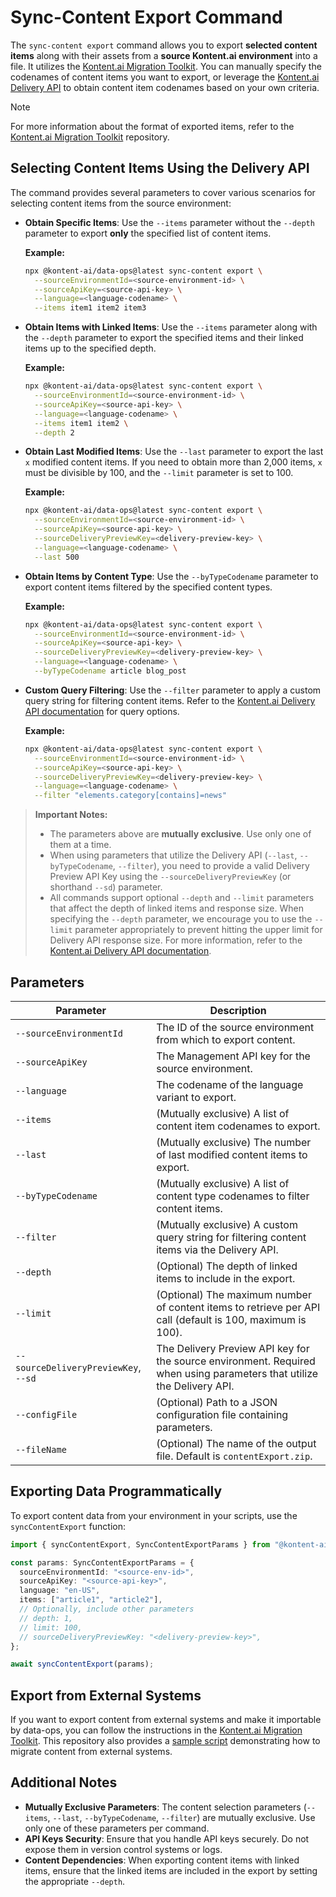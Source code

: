 # Sync-Content Export Command

The `sync-content export` command allows you to export **selected content items** along with their assets from a **source Kontent.ai environment** into a file. It utilizes the [Kontent.ai Migration Toolkit](https://github.com/kontent-ai/kontent-ai-migration-toolkit). You can manually specify the codenames of content items you want to export, or leverage the [Kontent.ai Delivery API](https://kontent.ai/learn/docs/apis/openapi/delivery-api/) to obtain content item codenames based on your own criteria.

> [!Note]
>
> For more information about the format of exported items, refer to the [Kontent.ai Migration Toolkit](https://github.com/kontent-ai/kontent-ai-migration-toolkit) repository.

## Selecting Content Items Using the Delivery API

The command provides several parameters to cover various scenarios for selecting content items from the source environment:

- **Obtain Specific Items**: Use the `--items` parameter without the `--depth` parameter to export **only** the specified list of content items.

  **Example:**

  ```bash
  npx @kontent-ai/data-ops@latest sync-content export \
    --sourceEnvironmentId=<source-environment-id> \
    --sourceApiKey=<source-api-key> \
    --language=<language-codename> \
    --items item1 item2 item3
  ```

- **Obtain Items with Linked Items**: Use the `--items` parameter along with the `--depth` parameter to export the specified items and their linked items up to the specified depth.

  **Example:**

  ```bash
  npx @kontent-ai/data-ops@latest sync-content export \
    --sourceEnvironmentId=<source-environment-id> \
    --sourceApiKey=<source-api-key> \
    --language=<language-codename> \
    --items item1 item2 \
    --depth 2
  ```

- **Obtain Last Modified Items**: Use the `--last` parameter to export the last `x` modified content items. If you need to obtain more than 2,000 items, `x` must be divisible by 100, and the `--limit` parameter is set to 100.

  **Example:**

  ```bash
  npx @kontent-ai/data-ops@latest sync-content export \
    --sourceEnvironmentId=<source-environment-id> \
    --sourceApiKey=<source-api-key> \
    --sourceDeliveryPreviewKey=<delivery-preview-key> \
    --language=<language-codename> \
    --last 500
  ```

- **Obtain Items by Content Type**: Use the `--byTypeCodename` parameter to export content items filtered by the specified content types.

  **Example:**

  ```bash
  npx @kontent-ai/data-ops@latest sync-content export \
    --sourceEnvironmentId=<source-environment-id> \
    --sourceApiKey=<source-api-key> \
    --sourceDeliveryPreviewKey=<delivery-preview-key> \
    --language=<language-codename> \
    --byTypeCodename article blog_post
  ```

- **Custom Query Filtering**: Use the `--filter` parameter to apply a custom query string for filtering content items. Refer to the [Kontent.ai Delivery API documentation](https://kontent.ai/learn/docs/apis/openapi/delivery-api/) for query options.

  **Example:**

  ```bash
  npx @kontent-ai/data-ops@latest sync-content export \
    --sourceEnvironmentId=<source-environment-id> \
    --sourceApiKey=<source-api-key> \
    --sourceDeliveryPreviewKey=<delivery-preview-key> \
    --language=<language-codename> \
    --filter "elements.category[contains]=news"
  ```

> **Important Notes:**
>
> - The parameters above are **mutually exclusive**. Use only one of them at a time.
> - When using parameters that utilize the Delivery API (`--last`, `--byTypeCodename`, `--filter`), you need to provide a valid Delivery Preview API Key using the `--sourceDeliveryPreviewKey` (or shorthand `--sd`) parameter.
> - All commands support optional `--depth` and `--limit` parameters that affect the depth of linked items and response size. When specifying the `--depth` parameter, we encourage you to use the `--limit` parameter appropriately to prevent hitting the upper limit for Delivery API response size. For more information, refer to the [Kontent.ai Delivery API documentation](https://kontent.ai/learn/docs/apis/openapi/delivery-api/#section/Response-size).

## Parameters

| Parameter                          | Description                                                                                                                                       |
|------------------------------------|---------------------------------------------------------------------------------------------------------------------------------------------------|
| `--sourceEnvironmentId`            | The ID of the source environment from which to export content.                                                                                   |
| `--sourceApiKey`                   | The Management API key for the source environment.                                                                                               |
| `--language`                       | The codename of the language variant to export.                                                                                                  |
| `--items`                          | (Mutually exclusive) A list of content item codenames to export.                                                                                 |
| `--last`                           | (Mutually exclusive) The number of last modified content items to export.                                                                         |
| `--byTypeCodename`                 | (Mutually exclusive) A list of content type codenames to filter content items.                                                                    |
| `--filter`                         | (Mutually exclusive) A custom query string for filtering content items via the Delivery API.                                                      |
| `--depth`                          | (Optional) The depth of linked items to include in the export.                                                                                    |
| `--limit`                          | (Optional) The maximum number of content items to retrieve per API call (default is 100, maximum is 100).                                          |
| `--sourceDeliveryPreviewKey`, `--sd` | The Delivery Preview API key for the source environment. Required when using parameters that utilize the Delivery API.                           |
| `--configFile`                     | (Optional) Path to a JSON configuration file containing parameters.                                                                              |
| `--fileName`                       | (Optional) The name of the output file. Default is `contentExport.zip`.                                                                           |

## Exporting Data Programmatically

To export content data from your environment in your scripts, use the `syncContentExport` function:

```typescript
import { syncContentExport, SyncContentExportParams } from "@kontent-ai/data-ops";

const params: SyncContentExportParams = {
  sourceEnvironmentId: "<source-env-id>",
  sourceApiKey: "<source-api-key>",
  language: "en-US",
  items: ["article1", "article2"],
  // Optionally, include other parameters
  // depth: 1,
  // limit: 100,
  // sourceDeliveryPreviewKey: "<delivery-preview-key>",
};

await syncContentExport(params);
```

## Export from External Systems

If you want to export content from external systems and make it importable by data-ops, you can follow the instructions in the [Kontent.ai Migration Toolkit](https://github.com/kontent-ai/kontent-ai-migration-toolkit/). This repository also provides a [sample script](https://github.com/kontent-ai/kontent-ai-migration-toolkit/blob/main/samples/migrate-from-external-system.ts) demonstrating how to migrate content from external systems.

## Additional Notes

- **Mutually Exclusive Parameters**: The content selection parameters (`--items`, `--last`, `--byTypeCodename`, `--filter`) are mutually exclusive. Use only one of these parameters per command.
- **API Keys Security**: Ensure that you handle API keys securely. Do not expose them in version control systems or logs.
- **Content Dependencies**: When exporting content items with linked items, ensure that the linked items are included in the export by setting the appropriate `--depth`.
